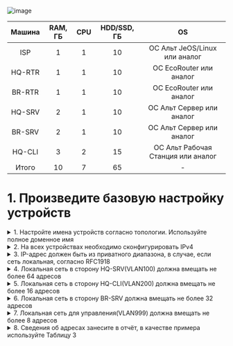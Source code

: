 ![image](https://github.com/user-attachments/assets/5e93864e-93db-42b9-ac98-494d5679c599)

| Машина | RAM, ГБ | CPU | HDD/SSD, ГБ | OS |
|:-:|:-:|:-:|:-:|:-:|
| ISP | 1 | 1 | 10 | ОС Альт JeOS/Linux или аналог |
| HQ-RTR | 1 | 1 | 10 | ОС EcoRouter или аналог |
| BR-RTR | 1 | 1 | 10 | ОС EcoRouter или аналог |
| HQ-SRV | 2 | 1 | 10 | ОС Альт Сервер или аналог |
| BR-SRV | 2 | 1 | 10 | ОС Альт Сервер или аналог |
| HQ-CLI | 3 | 2 | 15 | ОС Альт Рабочая Станция или аналог |
| Итого | 10 | 7 | 65 | - |

# 1. Произведите базовую настройку устройств

<details>
  <summary>1. Настройте имена устройств согласно топологии. Используйте полное доменное имя</summary>

## EcoRouter
```
en
```
```
conf t
```
```
hostname hq-rtr.au-team.irpo
```
```
hostname br-rtr.au-team.irpo
```
## Linux
```
hostnamectl set-hostname hq-srv.au.team.irpo;exec bash
```
```
hostnamectl set-hostname hq-cli.au.team.irpo;exec bash
```
```
hostnamectl set-hostname br-srv.au.team.irpo;exec bash
```

</details>

<details>
  <summary>2. На всех устройствах необходимо сконфигурировать IPv4</summary>

## EcoRouter
```
interface ge0
description "ISP"
ip address 172.16.4.2/28
exit
```

```
port ge0
service-instance ge0/ge0
encapsulation untagged 
connect ip interface ge0
exit
exit
```

Default gateway
```
ip route 0.0.0.0/0 172.16.4.1
```

Сохраняемся
```
write
```

Инфа по IP
```
show ip interface brief
```

</details>

<details>
  <summary>3. IP-адрес должен быть из приватного диапазона, в случае, если сеть локальная, согласно RFC1918</summary>

![image](https://github.com/user-attachments/assets/8e2832ff-9a62-4200-a68c-83b7a20af8d7)

</details>

<details>
  <summary>4. Локальная сеть в сторону HQ-SRV(VLAN100) должна вмещать не более 64 адресов</summary>

/26 255.255.255.192

</details>

<details>
  <summary>5. Локальная сеть в сторону HQ-CLI(VLAN200) должна вмещать не более 16 адресов</summary>

/28 255.255.255.240

</details>

<details>
  <summary>6. Локальная сеть в сторону BR-SRV должна вмещать не более 32 адресов</summary>

/27 255.255.255.224

</details>

<details>
  <summary>7. Локальная сеть для управления(VLAN999) должна вмещать не более 8 адресов</summary>

/29 255.255.255.248

</details>

<details>
  <summary>8. Сведения об адресах занесите в отчёт, в качестве примера используйте Таблицу 3</summary>

|Устройство|IP|Default gateway|
|:-:|:-:|:-:|
| ISP | DHCP 10.10.201.37/24 | 10.10.201.254 |
| ISP | HQ 172.16.4.1/28 | - |
| ISP | BR 172.16.5.1/28 | - |
| HQ-RTR | ISP 172.16.4.2/28 | 172.16.4.1 |
| HQ-RTR | SRV 10.10.10.1/26 | - |
| HQ-RTR | CLI 10.10.20.1/28 | - |
| BR-RTR | ISP 172.16.5.2/28 | 172.16.5.1 |
| BR-RTR | SRV 10.10.30.1/27 | - |
| HQ-SRV | 10.10.10.2/26 | 10.10.10.1 |
| HQ-CLI | 10.10.20.2/28 | 10.10.20.1 |
| BR-SRV | 10.10.30.2/27 | 10.10.30.1 |

</details>
  
  
  
  
